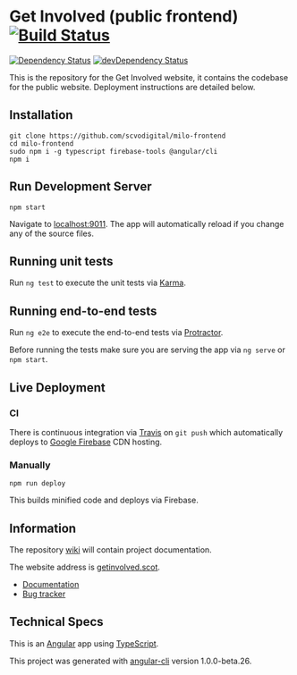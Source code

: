 # Get Involved (public frontend) [![Build Status](https://travis-ci.org/scvodigital/milo-frontend.svg?branch=release)](https://travis-ci.org/scvodigital/milo-frontend)

[![Dependency Status](https://david-dm.org/scvodigital/milo-frontend/release.svg)](https://david-dm.org/scvodigital/milo-frontend/release) [![devDependency Status](https://david-dm.org/scvodigital/milo-frontend/release/dev-status.svg)](https://david-dm.org/scvodigital/milo-frontend/release?type=dev)

This is the repository for the Get Involved website, it contains the codebase for the public website. Deployment instructions are detailed below.

## Installation
```
git clone https://github.com/scvodigital/milo-frontend
cd milo-frontend
sudo npm i -g typescript firebase-tools @angular/cli
npm i
```

## Run Development Server
```
npm start
```
Navigate to [localhost:9011](http://localhost:9011). The app will automatically reload if you change any of the source files.

## Running unit tests
Run `ng test` to execute the unit tests via [Karma](https://karma-runner.github.io).

## Running end-to-end tests
Run `ng e2e` to execute the end-to-end tests via [Protractor](http://www.protractortest.org/).

Before running the tests make sure you are serving the app via `ng serve` or `npm start`.

## Live Deployment
### CI
There is continuous integration via [Travis](https://travis-ci.org) on `git push` which automatically deploys to [Google Firebase](https://firebase.google.com) CDN hosting.

### Manually
```
npm run deploy
```
This builds minified code and deploys via Firebase.

## Information
The repository [wiki](https://github.com/scvodigital/milo-frontend/wiki) will contain project documentation.

The website address is [getinvolved.scot](https://getinvolved.scot).

* [Documentation](https://github.com/scvodigital/milo-frontend/wiki)
* [Bug tracker](https://github.com/scvodigital/milo-frontend/issues)

## Technical Specs
This is an [Angular](https://angular.io) app using [TypeScript](https://www.typescriptlang.org).

This project was generated with [angular-cli](https://github.com/angular/angular-cli) version 1.0.0-beta.26.
